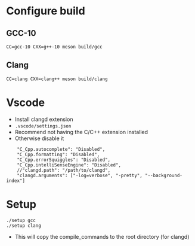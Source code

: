 # Configure build

## GCC-10

```
CC=gcc-10 CXX=g++-10 meson build/gcc 
```

## Clang

```
CC=clang CXX=clang++ meson build/clang
```

# Vscode
- Install clangd extension
- `.vscode/settings.json`
- Recommend not having the C/C++ extension installed
- Otherwise disable it

```
    "C_Cpp.autocomplete": "Disabled",
    "C_Cpp.formatting": "Disabled",
    "C_Cpp.errorSquiggles": "Disabled",
    "C_Cpp.intelliSenseEngine": "Disabled",
    //"clangd.path": "/path/to/clangd",
    "clangd.arguments": ["-log=verbose", "-pretty", "--background-index"]
```

# Setup

```
./setup gcc 
./setup clang
```

- This will copy the compile_commands to the root directory (for clangd) 

